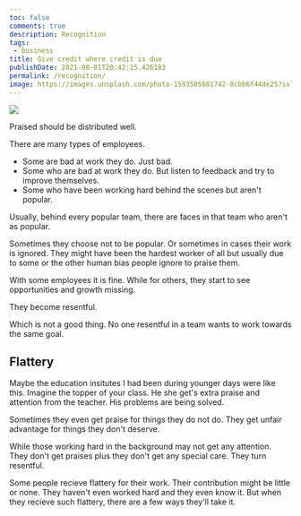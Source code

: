 ```yaml
---
toc: false
comments: true
description: Recognition
tags:
 - business
title: Give credit where credit is due
publishDate: 2021-08-01T20:42:15.426183
permalink: /recognition/
image: https://images.unsplash.com/photo-1593505681742-8cbb6f44de25?ixlib=rb-1.2.1&ixid=eyJhcHBfaWQiOjEyMDd9&auto=format&fit=crop&w=2689&q=80
---
```

![](https://images.unsplash.com/photo-1593505681742-8cbb6f44de25?ixlib=rb-1.2.1&ixid=eyJhcHBfaWQiOjEyMDd9&auto=format&fit=crop&w=2689&q=80)

Praised should be distributed well.

There are many types of employees.
- Some are bad at work they do. Just bad.
- Some who are bad at work they do. But listen to feedback and try to improve themselves.
- Some who have been working hard behind the scenes but aren't popular.

Usually, behind every popular team, there are faces in that team who aren't as popular.

Sometimes they choose not to be popular. Or sometimes in cases their work is ignored. They might have been the hardest worker of all but usually due to some or the other human bias people ignore to praise them.

With some employees it is fine. While for others, they start to see opportunities and growth missing.

They become resentful.

Which is not a good thing. No one resentful in a team wants to work towards the same goal.

## Flattery

Maybe the education insitutes I had been during younger days were like this.
Imagine the topper of your class. He she get's extra praise and attention from the teacher. His problems are being solved.

Sometimes they even get praise for things they do not do. They get unfair advantage for things they don't deserve.

While those working hard in the background may not get any attention. They don't get praises plus they don't get any special care. They turn resentful.

Some people recieve flattery for their work. Their contribution might be little or none. They haven't even worked hard and they even know it. But when they recieve such flattery, there are a few ways they'll take it.
